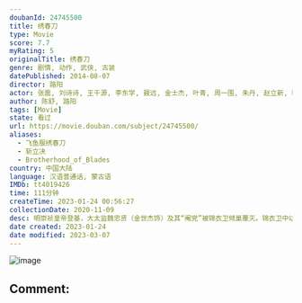 ```yaml
---
doubanId: 24745500
title: 绣春刀
type: Movie
score: 7.7
myRating: 5
originalTitle: 绣春刀
genre: 剧情, 动作, 武侠, 古装
datePublished: 2014-08-07
director: 路阳
actor: 张震, 刘诗诗, 王千源, 李东学, 聂远, 金士杰, 叶青, 周一围, 朱丹, 赵立新, 叶项明, 乔磊, 黄皓达, 古典, 杨晓波, 杨轶, 董浩然
author: 陈舒, 路阳
tags: [Movie]
state: 看过
url: https://movie.douban.com/subject/24745500/
aliases:
  - 飞鱼服绣春刀
  - 斩立决
  - Brotherhood_of_Blades
country: 中国大陆
language: 汉语普通话, 蒙古语
IMDb: tt4019426
time: 111分钟
createTime: 2023-01-24 00:56:27
collectionDate: 2020-11-09
desc: 明崇祯皇帝登基，大太监魏忠贤（金世杰饰）及其“阉党”被锦衣卫倾巢覆灭。锦衣卫中以卢剑星（王千源饰）、沈炼（张震饰）和靳一川（李东学饰）三结拜兄弟最为勇猛正直。老大卢剑星为了升官百户，沈炼为替教...
date created: 2023-01-24
date modified: 2023-03-07
---
```


![image](p2194066391.jpg)

Comment:
---
